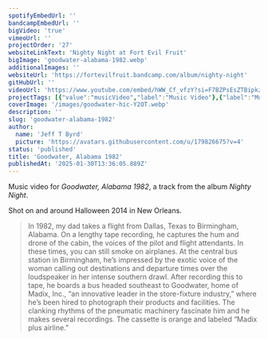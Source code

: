 ```yaml
---
spotifyEmbedUrl: ''
bandcampEmbedUrl: ''
bigVideo: 'true'
vimeoUrl: ''
projectOrder: '27'
websiteLinkText: 'Nighty Night at Fort Evil Fruit'
bigImage: 'goodwater-alabama-1982.webp'
additionalImages: ''
websiteUrl: 'https://fortevilfruit.bandcamp.com/album/nighty-night'
gitHubUrl: ''
videoUrl: 'https://www.youtube.com/embed/hWW_Cf_vfzY?si=F7BZPsEsZTBipkzI'
projectTags: [{"value":"musicVideo","label":"Music Video"},{"label":"Music","value":"music"}]
coverImage: '/images/goodwater-hic-Y2OT.webp'
description: ''
slug: 'goodwater-alabama-1982'
author:
  name: 'Jeff T Byrd'
  picture: 'https://avatars.githubusercontent.com/u/179826675?v=4'
status: 'published'
title: 'Goodwater, Alabama 1982'
publishedAt: '2025-01-30T13:36:05.889Z'
---
```


Music video for *Goodwater, Alabama 1982*, a track from the album *Nighty Night*.

Shot on and around Halloween 2014 in New Orleans.

> In 1982, my dad takes a flight from Dallas, Texas to Birmingham, Alabama. On a lengthy tape recording, he captures the hum and drone of the cabin, the voices of the pilot and flight attendants. In these times, you can still smoke on airplanes. At the central bus station in Birmingham, he’s impressed by the exotic voice of the woman calling out destinations and departure times over the loudspeaker in her intense southern drawl. After recording this to tape, he boards a bus headed southeast to Goodwater, home of Madix, Inc., “an innovative leader in the store-fixture industry,” where he’s been hired to photograph their products and facilities. The clanking rhythms of the pneumatic machinery fascinate him and he makes several recordings. The cassette is orange and labeled “Madix plus airline.”